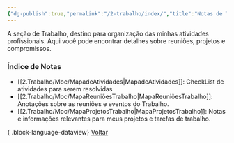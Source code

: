 ```yaml
---
{"dg-publish":true,"permalink":"/2-trabalho/index/","title":"Notas de Trabalho","tags":["moc"],"noteIcon":""}
---
```


A seção de Trabalho, destino para organização das minhas atividades profissionais. Aqui você pode encontrar detalhes sobre reuniões, projetos e compromissos.
### Índice de Notas
- [[2.Trabalho/Moc/MapadeAtividades\|MapadeAtividades]]: CheckList de atividades para serem resolvidas
- [[2.Trabalho/Moc/MapaReuniõesTrabalho\|MapaReuniõesTrabalho]]: Anotações sobre as reuniões e eventos do Trabalho.
- [[2.Trabalho/Moc/MapaProjetosTrabalho\|MapaProjetosTrabalho]]: Notas e informações relevantes para meus projetos e tarefas de trabalho.

{ .block-language-dataview}
[Voltar](index.md)
